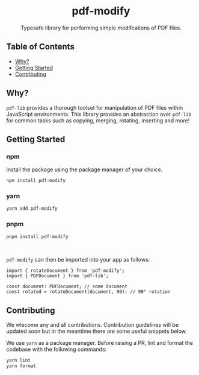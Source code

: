 <div align="center">
    <h1>pdf-modify</h1>
    <p>Typesafe library for performing simple modifcations of PDF files.</p>
</div>

## Table of Contents

- <a href="#why">Why?</a>
- <a href="#getting-started">Getting Started</a>
- <a href="#contributing">Contributing</a>

<h2 id='why'>Why?</h2>

`pdf-lib` provides a thorough toolset for manipulation of PDF files within JavaScript environments. This library provides an abstraction over `pdf-lib` for common tasks such as copying, merging, rotating, inserting and more!

<h2 id='getting-started'>Getting Started</h2>

### npm

Install the package using the package manager of your choice.

```bash
npm install pdf-modify
```

### yarn

```bash
yarn add pdf-modify
```

### pnpm

```bash
pnpm install pdf-modify
```

<br/>

`pdf-modify` can then be imported into your app as follows:

```tsx
import { rotateDocument } from 'pdf-modify';
import { PDFDocument } from 'pdf-lib';

const document: PDFDocument; // some document
const rotated = rotateDocument(document, 90); // 90° rotation
```

<h2 id='contributing'>Contributing</h2>

We wlecome any and all contributions. Contribution guidelines will be updated soon but in the meantime there are some useful snippets below.

We use `yarn` as a package manager. Before raising a PR, lint and format the codebase with the following commands:

```bash
yarn lint
yarn format
```

